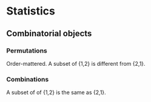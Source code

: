 # Statistics
## Combinatorial objects 

### Permutations
Order-mattered. A subset of {1,2} is different from {2,1}.

### Combinations
A subset of of {1,2} is the same as {2,1}. 
